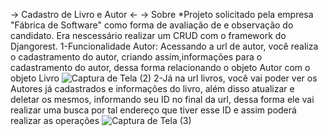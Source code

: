 -> Cadastro de Livro e Autor <-
-> Sobre
  *Projeto solicitado pela empresa "Fábrica de Software" como forma de avaliação de e observação do candidato. Era nescessário realizar um CRUD com o framework do Djangorest.
  1-Funcionalidade Autor: Acessando a url de autor, você realiza o cadastramento do autor, criando assim,informações para o cadastramento do autor, dessa forma relacionando o objeto Autor com o objeto Livro
  ![Captura de Tela (2)](https://user-images.githubusercontent.com/128271694/229326729-8006cf12-1b34-4fc7-a63c-77f3870ccf52.png)
  2-Já na url livros, você vai poder ver os Autores já cadastrados e informações do livro, além disso atualizar e deletar os mesmos, informando seu ID no final da url, dessa forma ele vai realizar uma busca por tal endereço que tiver esse ID e assim poderá realizar as operações
  ![Captura de Tela (3)](https://user-images.githubusercontent.com/128271694/229327589-cbbd1df1-6325-4e17-83d1-8d1d61a8df58.png)
